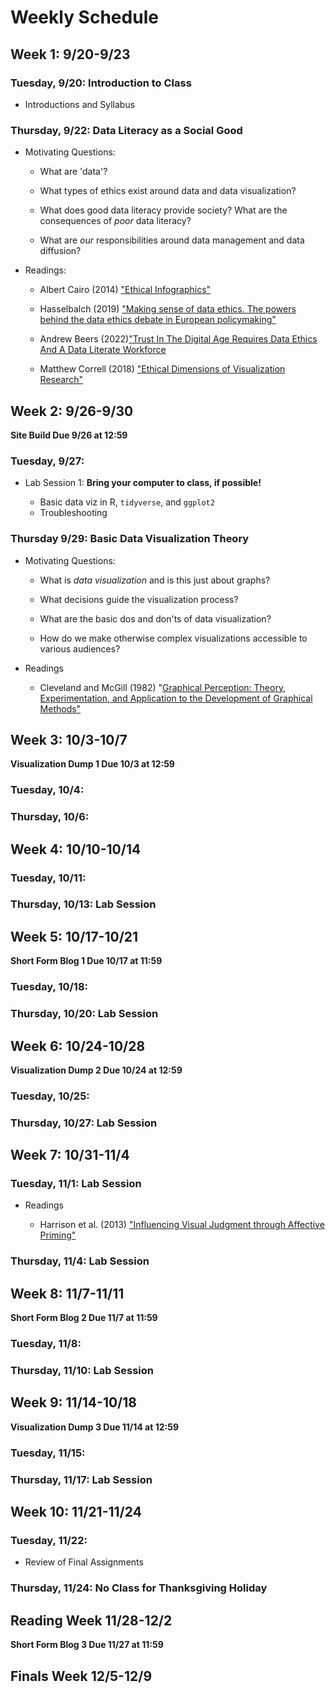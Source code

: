 # Weekly Schedule 

## Week 1: 9/20-9/23 

### Tuesday, 9/20: Introduction to Class 

- Introductions and Syllabus 

### Thursday, 9/22: Data Literacy as a Social Good 

- Motivating Questions: 

   - What are 'data'? 

   - What types of ethics exist around data and data visualization? 
  
   - What does good data literacy provide society? What are the consequences of *poor* data literacy? 
  
   - What are *our* responsibilities around data management and data diffusion? 

- Readings: 

   - Albert Cairo (2014) ["Ethical Infographics"](https://www.dropbox.com/s/pqgmg02yz0pgju4/EthicalInfographics.pdf)
   
   - Hasselbalch (2019) ["Making sense of data ethics. The powers behind the data ethics debate in European policymaking"](https://policyreview.info/pdf/policyreview-2019-2-1401.pdf)
  
   - Andrew Beers (2022)["Trust In The Digital Age Requires Data Ethics And A Data Literate Workforce](https://www.forbes.com/sites/tableau/2022/04/14/trust-in-the-digital-age-requires-data-ethics-and-a-data-literate-workforce/?sh=5ba83a3d5437) 

   - Matthew Correll (2018) ["Ethical Dimensions of Visualization Research"](https://arxiv.org/pdf/1811.07271.pdf)
   

## Week 2: 9/26-9/30 

**Site Build Due 9/26 at 12:59** 

### Tuesday, 9/27: 

- Lab Session 1: **Bring your computer to class, if possible!** 

   - Basic data viz in R, `tidyverse`, and `ggplot2` 
   - Troubleshooting 

### Thursday 9/29: Basic Data Visualization Theory 

- Motivating Questions: 

   - What is *data visualization* and is this just about graphs? 
   
   - What decisions guide the visualization process? 
   
   - What are the basic dos and don'ts of data visualization? 
   
   - How do we make otherwise complex visualizations accessible to various audiences?

- Readings 

  - Cleveland and McGill (1982) "[Graphical Perception: Theory, Experimentation, and Application to the Development of Graphical Methods"](https://www.jstor.org/stable/pdf/2288400.pdf)

## Week 3: 10/3-10/7 

**Visualization Dump 1 Due 10/3 at 12:59** 

### Tuesday, 10/4: 

### Thursday, 10/6: 

## Week 4: 10/10-10/14 

### Tuesday, 10/11: 

### Thursday, 10/13: Lab Session 

## Week 5: 10/17-10/21

**Short Form Blog 1 Due 10/17 at 11:59**

### Tuesday, 10/18: 

### Thursday, 10/20: Lab Session 

## Week 6: 10/24-10/28

**Visualization Dump 2 Due 10/24 at 12:59** 

### Tuesday, 10/25: 

### Thursday, 10/27: Lab Session 

## Week 7: 10/31-11/4

### Tuesday, 11/1: Lab Session 

- Readings
  
  - Harrison et al. (2013) ["Influencing Visual Judgment through Affective Priming"](https://dl.acm.org/doi/pdf/10.1145/2470654.2481410)

### Thursday, 11/4: Lab Session 

## Week 8: 11/7-11/11

**Short Form Blog 2 Due 11/7 at 11:59** 

### Tuesday, 11/8: 

### Thursday, 11/10: Lab Session 

## Week 9: 11/14-10/18 

**Visualization Dump 3 Due 11/14 at 12:59** 

### Tuesday, 11/15: 

### Thursday, 11/17: Lab Session 

## Week 10: 11/21-11/24

### Tuesday, 11/22: 

- Review of Final Assignments 

### Thursday, 11/24: **No Class for Thanksgiving Holiday** 

## Reading Week 11/28-12/2

**Short Form Blog 3 Due 11/27 at 11:59** 

## Finals Week 12/5-12/9 
